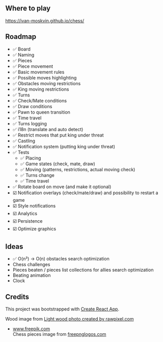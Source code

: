 ## Where to play

https://ivan-moskvin.github.io/chess/

## Roadmap

- ✅ Board
- ✅ Naming
- ✅ Pieces
- ✅ Piece movement
- ✅ Basic movement rules
- ✅ Possible moves highlighting
- ✅ Obstacles moving restrictions
- ✅ King moving restrictions
- ✅ Turns
- ✅ Check/Mate conditions
- ✅ Draw conditions
- ✅ Pawn to queen transition
- ✅ Time travel
- ✅ Turns logging
- ✅ i18n (translate and auto detect)
- ✅ Restrict moves that put king under threat
- ✅ Castling
- ✅ Notification system (putting king under threat)
- ✅ Tests
    - ✅ Placing
    - ✅ Game states (check, mate, draw)
    - ✅ Moving (patterns, restrictions, actual moving check)
    - ✅ Turns change
    - ✅ Time travel
- ✅ Rotate board on move (and make it optional)
- ☑️ Notification overlays (check/mate/draw) and possibility to restart a game
- ☑️ Style notifications
- ☑️ Analytics
- ☑️ Persistence
- ☑️ Optimize graphics

## Ideas

- ✅ O(n²) → O(n) obstacles search optimization
- Chess challenges
- Pieces beaten / pieces list collections for allies search optimization
- Beating animation
- Clock

## Credits

This project was bootstrapped with [Create React App](https://github.com/facebook/create-react-app).

Wood image from <a href="https://www.freepik.com/photos/light-wood">Light wood photo created by rawpixel.com

- www.freepik.com</a><br />
  Chess pieces image from <a href="https://www.freepnglogos.com/pics/chess">freepnglogos.com</a>
